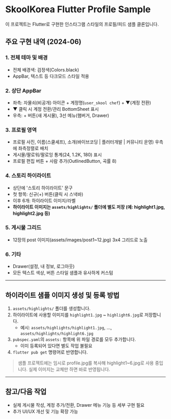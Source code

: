# SkoolKorea Flutter Profile Sample

이 프로젝트는 Flutter로 구현한 인스타그램 스타일의 프로필/피드 샘플 클론입니다.

## 주요 구현 내역 (2024-06)

### 1. 전체 테마 및 배경
- 전체 배경색: 검정색(Colors.black)
- AppBar, 텍스트 등 다크모드 스타일 적용

### 2. 상단 AppBar
- 좌측: 자물쇠(비공개) 아이콘 + 계정명(`user_skool chef`) + ▼(계정 전환)
- ▼ 클릭 시 계정 전환/관리 BottomSheet 표시
- 우측: + 버튼(새 게시물), 3선 메뉴(햄버거, Drawer)

### 3. 프로필 영역
- 프로필 사진, 이름(스쿨셰프), 소개(바이브코딩 | 플러터개발 | 커뮤니티 운영) 우측에 좌측정렬로 배치
- 게시물/팔로워/팔로잉 통계(24, 1.2K, 180) 표시
- 프로필 편집 버튼 + 사람 추가(OutlinedButton, 곡률 8)

### 4. 스토리 하이라이트
- 상단에 '스토리 하이라이트' 문구
- 첫 항목: 신규(+) 버튼(클릭 시 스낵바)
- 이후 6개: 하이라이트 이미지/라벨
- **하이라이트 이미지는 `assets/highlights/` 폴더에 별도 저장 (예: highlight1.jpg, highlight2.jpg 등)**

### 5. 게시물 그리드
- 12장의 post 이미지(assets/images/post1~12.jpg) 3x4 그리드로 노출

### 6. 기타
- Drawer(설정, 내 정보, 로그아웃)
- 모든 텍스트 색상, 버튼 스타일 샘플과 유사하게 커스텀

---

## 하이라이트 샘플 이미지 생성 및 등록 방법

1. `assets/highlights/` 폴더를 생성합니다.
2. 하이라이트에 사용할 이미지를 `highlight1.jpg` ~ `highlight6.jpg`로 저장합니다.
   - 예시: `assets/highlights/highlight1.jpg`, ..., `assets/highlights/highlight6.jpg`
3. `pubspec.yaml`의 `assets:` 항목에 위 파일 경로를 모두 추가합니다.
   - 이미 등록되어 있다면 별도 작업 불필요
4. `flutter pub get` 명령어로 반영합니다.

> 샘플 프로젝트에는 임시로 profile.jpg를 복사해 highlight1~6.jpg로 사용 중입니다. 실제 이미지는 교체만 하면 바로 반영됩니다.

---

## 참고/다음 작업
- 실제 게시물 작성, 계정 추가/전환, Drawer 메뉴 기능 등 세부 구현 필요
- 추가 UI/UX 개선 및 기능 확장 가능

